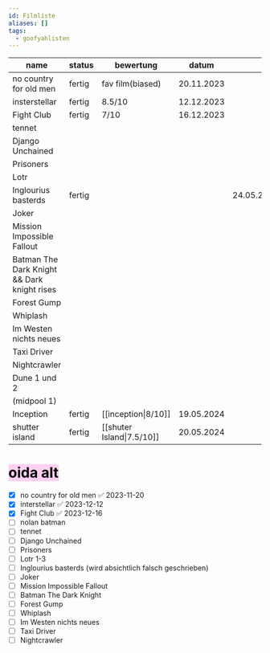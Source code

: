 ```yaml
---
id: Filmliste
aliases: []
tags:
  - goofyahlisten
---
```


| name                                        | status | bewertung                 | datum      |     |     |
| ------------------------------------------- | ------ | ------------------------- | ---------- | --- | --- |
| no country for old men                      | fertig | fav film(biased)          | 20.11.2023 |     |     |
| insterstellar                               | fertig | 8.5/10                    | 12.12.2023 |     |     |
| Fight Club                                  | fertig | 7/10                      | 16.12.2023 |     |     |
| tennet                                      |        |                           |            |     |     |
| Django Unchained                            |        |                           |            |     |     |
| Prisoners                                   |        |                           |            |     |     |
| Lotr                                        |        |                           |            |     |     |
| Inglourius basterds                         |      fertig  |                          |            |24.05.2024     |     |
| Joker                                       |        |                           |            |     |     |
| Mission Impossible Fallout                  |        |                           |            |     |     |
| Batman The Dark Knight && Dark knight rises |        |                           |            |     |     |
| Forest Gump                                 |        |                           |            |     |     |
| Whiplash                                    |        |                           |            |     |     |
| Im Westen nichts neues                      |        |                           |            |     |     |
| Taxi Driver                                 |        |                           |            |     |     |
| Nightcrawler                                |        |                           |            |     |     |
| Dune 1 und 2                                |        |                           |            |     |     |
| (midpool 1)                                 |        |                           |            |     |     |
| Inception                                   | fertig | [[inception\|8/10]]       | 19.05.2024 |     |     |
| shutter island                              | fertig | [[shuter Island\|7.5/10]] | 20.05.2024 |     |     |

# <mark style="background: #FFB8EBA6;">oida alt</mark>

- [x] no country for old men ✅ 2023-11-20
- [x] interstellar ✅ 2023-12-12
- [x] Fight Club ✅ 2023-12-16
- [ ] nolan batman
- [ ] tennet
- [ ] Django Unchained 
- [ ] Prisoners 
- [ ] Lotr 1-3
- [ ] Inglourius basterds (wird absichtlich falsch geschrieben)
- [ ] Joker
- [ ] Mission Impossible Fallout
- [ ] Batman The Dark Knight
- [ ] Forest Gump
- [ ] Whiplash 
- [ ] Im Westen nichts neues
- [ ] Taxi Driver 
- [ ] Nightcrawler
